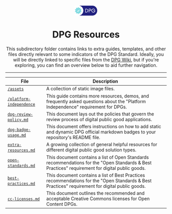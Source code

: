 <div align="center">

<a href="https://digitalpublicgoods.net/r/dpg-slug" target="_blank" rel="no opener noreferrer"><img src="https://github.com/DPGAlliance/dpg-resources/blob/main/docs/assets/dpg-badge.png?raw=true" width="70" alt="Digital Public Goods Badge"></a>

# DPG Resources

This subdirectory folder contains links to extra guides, templates, and other files directly relevant to some indicators of the DPG Standard. Ideally, you will be directly linked to specific files from the [DPG Wiki](https://github.com/DPGAlliance/dpg-resources/wiki), but if you're exploring, you can find an overview below to aid further navigation.

</div>

---

| File | Description |
|------|-------------|
| [`/assets`](./assets/) | A collection of static image files. |
| [`/platform-independence`](./platform-independence/) | This guide contains more resources, demos, and frequently asked questions about the "Platform Independence" requirement for DPGs. |
| [`dpg-review-policy.md`](./dpg-review-policy.md) | This document lays out the policies that govern the review process of digital public good applications. |
| [`dpg-badge-usage.md`](./dpg-badge-usage.md) | This document offers instructions on how to add static and dynamic DPG official markdown badges to your repository's README file. |
| [`extra-resources.md`](./extra-resources.md) | A growing collection of general helpful resources for different digital public good solution types. |
| [`open-standards.md`](./open-standards.md) | This document contains a list of Open Standards recommendations for the "Open Standards & Best Practices" requirement for digital public goods. |
| [`best-practices.md`](./best-practices.md) | This document contains a list of Best Practices recommendations for the "Open Standards & Best Practices" requirement for digital public goods. |
| [`cc-licenses.md`](./cc-licenses.md) | This document outlines the recommended and acceptable Creative Commons licenses for Open Content DPGs. |

